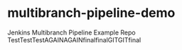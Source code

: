 # multibranch-pipeline-demo
Jenkins Multibranch Pipeline Example Repo TestTestTestAGAINAGAINfinalfinalGITGITfinal
